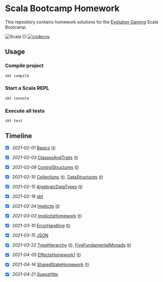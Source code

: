 # Scala Bootcamp Homework
This repository contains homework solutions for the [Evolution Gaming](https://eng.evolutiongaming.com/) Scala Bootcamp.

![Scala CI](https://github.com/rokinsky/scala-bootcamp-homework/workflows/Scala%20CI/badge.svg)
[![codecov](https://codecov.io/gh/rokinsky/scala-bootcamp-homework/branch/master/graph/badge.svg?token=H4IM3LI4EK)](https://codecov.io/gh/rokinsky/scala-bootcamp-homework)

## Usage

### Compile project

```bash
sbt compile
```

### Start a Scala REPL

```bash
sbt console
```

### Execute all tests

```bash
sbt test
```

## Timeline

- [x] *2021-02-01*
  [Basics](src/main/scala/com/evolutiongaming/bootcamp/basics/Basics.scala)
  ([t](src/test/scala/com/evolutiongaming/bootcamp/basics/BasicsSpec.scala))

- [x] *2021-02-03*
  [ClassesAndTraits](src/main/scala/com/evolutiongaming/bootcamp/basics/ClassesAndTraits.scala)
  ([t](src/test/scala/com/evolutiongaming/bootcamp/basics/ClassesAndTraitsSpec.scala))

- [x] *2021-02-08*
  [ControlStructures](src/main/scala/com/evolutiongaming/bootcamp/basics/ControlStructures.scala)
  ([t](src/test/scala/com/evolutiongaming/bootcamp/basics/ControlStructuresSpec.scala))

- [x] *2021-02-10*
  [Collections](src/main/scala/com/evolutiongaming/bootcamp/basics/Collections.scala)
  ([t](src/test/scala/com/evolutiongaming/bootcamp/basics/CollectionsSpec.scala)),
  [DataStructures](src/main/scala/com/evolutiongaming/bootcamp/basics/DataStructures.scala)
  ([t](src/test/scala/com/evolutiongaming/bootcamp/basics/DataStructuresSpec.scala))

- [x] *2021-02-15*
  [AlgebraicDataTypes](src/main/scala/com/evolutiongaming/bootcamp/adt/AlgebraicDataTypes.scala)
  ([t](src/test/scala/com/evolutiongaming/bootcamp/adt/AlgebraicDataTypesSpec.scala))

- [x] *2021-02-19*
  [sbt](https://github.com/rokinsky/sbt-bulky-sources)

- [x] *2021-02-24*
  [Implicits](src/main/scala/com/evolutiongaming/bootcamp/typeclass/Implicits.scala)
  ([t](src/test/scala/com/evolutiongaming/bootcamp/typeclass/ImplicitsSpec.scala))

- [x] *2021-03-03*
  [ImplicitsHomework](src/main/scala/com/evolutiongaming/bootcamp/typeclass/ImplicitsHomework.scala)
  ([t](src/test/scala/com/evolutiongaming/bootcamp/typeclass/ImplicitsHomeworkSpec.scala))

- [x] *2021-03-10*
  [ErrorHandling](src/main/scala/com/evolutiongaming/bootcamp/error_handling/ErrorHandling.scala)
  ([t](src/test/scala/com/evolutiongaming/bootcamp/error_handling/ErrorHandlingSpec.scala))

- [x] *2021-03-15*
  [JSON](src/test/scala/com/evolutiongaming/bootcamp/json/HomeworkSpec.scala)

- [x] *2021-03-22*
  [TypeHierarchy](src/main/scala/com/evolutiongaming/bootcamp/cats/TypeHierarchy.scala)
  ([t](src/test/scala/com/evolutiongaming/bootcamp/cats/TypeHierarchySpec.scala)),
  [FiveFundamentalMonads](src/main/scala/com/evolutiongaming/bootcamp/cats/FiveFundamentalMonads.scala)
  ([t](src/test/scala/com/evolutiongaming/bootcamp/cats/FiveFundamentalMonadsSpec.scala))

- [x] *2021-04-05*
  [EffectsHomework1](src/main/scala/com/evolutiongaming/bootcamp/effects/EffectsHomework1.scala)
  ([t](src/test/scala/com/evolutiongaming/bootcamp/effects/EffectsHomework1Spec.scala))

- [x] *2021-04-14*
  [SharedStateHomework](src/main/scala/com/evolutiongaming/bootcamp/effects/SharedStateHomework.scala)
  ([t](src/test/scala/com/evolutiongaming/bootcamp/effects/SharedStateHomeworkSpec.scala))

- [x] *2021-04-21*
  [GuessHttp](src/test/scala/com/evolutiongaming/bootcamp/http/Guess.scala)
